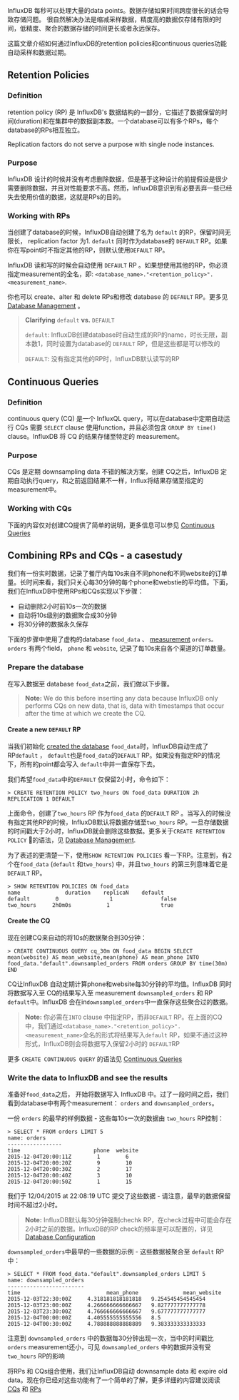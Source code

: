 InfluxDB 每秒可以处理大量的data points。数据存储如果时间跨度很长的话会导致存储问题。 很自然解决办法是缩减采样数据，精度高的数据仅存储有限的时间，低精度、聚合的数据存储的时间更长或者永远保存。

这篇文章介绍如何通过InfluxDB的retention policies和continuous queries功能自动采样和数据过期。

## **Retention Policies**

### **Definition**

retention policy \(RP\) 是 InfluxDB's 数据结构的一部分，它描述了数据保留的时间\(duration\)和在集群中的数据副本数。一个database可以有多个RPs，每个database的RPs相互独立。

Replication factors do not serve a purpose with single node instances.

### **Purpose**

InfluxDB 设计的时候并没有考虑删除数据，但是基于这种设计的前提假设是很少需要删除数据，并且对性能要求不高。然而，InfluxDB意识到有必要丢弃一些已经失去使用价值的数据，这就是RPs的目的。

### **Working with RPs**

当创建了database的时候，InfluxDB自动创建了名为 `default` 的RP，保留时间无限长， replication factor 为1. `default` 同时作为database的 `DEFAULT` RP。如果你在写point时不指定其他的RP，则默认使用`DEFAULT` RP。

InfluxDB 读和写的时候会自动使用 `DEFAULT` RP 。如果想使用其他的RP，你必须指定measurement的全名，即: `<database_name>."<retention_policy>".<measurement_name>`.

你也可以 create、alter 和 delete RPs和修改 database 的 `DEFAULT` RP。更多见 [Database Management](/database-management.md) 。

> **Clarifying** `default` **vs.** `DEFAULT`
> 
> `default`: InfluxDB创建database时自动生成的RP的name，时长无限，副本数1，同时设置为database的 `DEFAULT` RP，但是这些都是可以修改的
> 
> `DEFAULT`: 没有指定其他的RP时，InfluxDB默认读写的RP

## **Continuous Queries**

### **Definition**

continuous query \(CQ\) 是一个 InfluxQL query，可以在database中定期自动运行 CQs 需要 `SELECT` clause 使用function，并且必须包含 `GROUP BY time()` clause。InfluxDB 将 CQ 的结果存储至特定的 measurement。

### **Purpose**

CQs 是定期 downsampling data 不错的解决方案，创建 CQ之后，InfluxDB 定期自动执行query，和之前返回结果不一样，Influx将结果存储至指定的measurement中。

### **Working with CQs**

下面的内容仅对创建CQ提供了简单的说明，更多信息可以参见 [Continuous Queries](/continuous-queries.md)

## **Combining RPs and CQs - a casestudy**

我们有一份实时数据，记录了餐厅内每10s来自不同phone和不同website的订单量。长时间来看，我们只关心每30分钟的每个phone和webstie的平均值。下面，我们在InfluxDB中使用RPs和CQs实现以下步骤：

* 自动删除2小时前10s一次的数据
* 自动将10s级别的数据聚合成30分钟
* 将30分钟的数据永久保存

下面的步骤中使用了虚构的database `food_data` 、 [measurement](https://github.com/influxdata/docs.influxdata.com/blob/master/influxdb/v0.13/concepts/glossary/#measurement) `orders。` `orders` 有两个field， `phone` 和 `website`, 记录了每10s来自各个渠道的订单数量。

### **Prepare the database**

在写入数据至 database `food_data`之前，我们做以下步骤。

> **Note:** We do this before inserting any data because InfluxDB only performs CQs on new data, that is, data with timestamps that occur after the time at which we create the CQ.

#### **Create a new **`DEFAULT`** RP**

当我们初始化 [created the database](/database-management.md) `food_data`时，InfluxDB自动生成了RP`default` ， `default`也是`food_data`的`DEFAULT` RP。如果没有指定RP的情况下，所有的point都会写入 `default`中并一直保存下去。

我们希望`food_data`中的`DEFAULT` 仅保留2小时，命令如下：

```
> CREATE RETENTION POLICY two_hours ON food_data DURATION 2h REPLICATION 1 DEFAULT
```

上面命令，创建了`two_hours` RP 作为`food_data` 的`DEFAULT` RP 。当写入的时候没有指定其他RP的时候，InfluxDB默认将数据存储至`two_hours` RP。一旦存储数据的时间戳大于2小时，InfluxDB就会删除这些数据。更多关于`CREATE RETENTION POLICY` 的语法，见 [Database Management](/database-management.md).

为了表述的更清楚一下，使用`SHOW RETENTION POLICIES` 看一下RP。注意到，有2个在`food_data` \(`default` 和`two_hours`\) 中，并且`two_hours` 的第三列意味着它是`DEFAULT` RP。

```
> SHOW RETENTION POLICIES ON food_data
name              duration    replicaN    default
default        0                1               false
two_hours     2h0m0s           1                true
```

#### **Create the CQ**

现在创建CQ来自动的将10s的数据聚合到30分钟：

```
> CREATE CONTINUOUS QUERY cq_30m ON food_data BEGIN SELECT mean(website) AS mean_website,mean(phone) AS mean_phone INTO food_data."default".downsampled_orders FROM orders GROUP BY time(30m) END
```

CQ让InfluxDB 自动定期计算phone和website每30分钟的平均值。InfluxDB 同时将数据写入至 CQ的结果写入至 measurement `downsampled_orders` 和 RP `default`中。InfluxDB 会在in`downsampled_orders`中一直保存这些聚合过的数据。

> **Note:** 你必需在`INTO` clause 中指定RP，而非`DEFAULT` RP。在上面的CQ 中，我们通过`<database_name>."<retention_policy>".<measurement_name>`全名的形式将结果写入`default` RP，如果不通过这种形式，InfluxDB则会将数据写入保留2小时的 `DEFAULT`RP

更多 `CREATE CONTINUOUS QUERY` 的语法见 [Continuous Queries](/continuous-queries.md)

### **Write the data to InfluxDB and see the results**

准备好`food_data`之后， 开始将数据写入 InfluxDB 中。过了一段时间之后，我们看到database中有两个measurement： `orders` and `downsampled_orders`。

一份 `orders` 的最早的样例数据 - 这些每10s一次的数据由 `two_hours` RP控制：

```
> SELECT * FROM orders LIMIT 5
name: orders
-----------------
time                       phone  website
2015-12-04T20:00:11Z        1        6
2015-12-04T20:00:20Z        9        10
2015-12-04T20:00:30Z        2        17
2015-12-04T20:00:40Z        3        10
2015-12-04T20:00:50Z        1        15
```

我们于 12\/04\/2015 at 22:08:19 UTC 提交了这些数据 - 请注意，最早的数据保留时间不超过2小时。

> **Note:** InfluxDB默认每30分钟强制chechk RP，在check过程中可能会存在2小时之前的数据。InfluxDB的RP check的频率是可以配置的，详见[Database Configuration](/database-management.md)

`downsampled_orders`中最早的一些数据的示例 - 这些数据被聚合至 `default` RP中：

```
> SELECT * FROM food_data."default".downsampled_orders LIMIT 5
name: downsampled_orders
------------------------
time                           mean_phone              mean_website
2015-12-03T22:30:00Z     4.318181818181818   9.254545454545454
2015-12-03T23:00:00Z     4.266666666666667   9.827777777777778
2015-12-03T23:30:00Z     4.766666666666667   9.677777777777777
2015-12-04T00:00:00Z     4.405555555555556   8.5
2015-12-04T00:30:00Z     4.788888888888889   9.383333333333333
```

注意到 `downsampled_orders` 中的数据每30分钟出现一次，当中的时间戳比 `orders` measurement还小，可见 `downsampled_orders` 中的数据并没有受`two_hours` RP的影响

将RPs 和 CQs组合使用，我们让InfluxDB自动 downsample data 和 expire old data。现在你已经对这些功能有了一个简单的了解，更多详细的内容建议阅读 [CQs](https://github.com/influxdata/docs.influxdata.com/blob/master/influxdb/v0.13/query_language/continuous_queries) 和 [RPs](https://github.com/influxdata/docs.influxdata.com/blob/master/influxdb/v0.13/query_language/database_management/#retention-policy-management)

